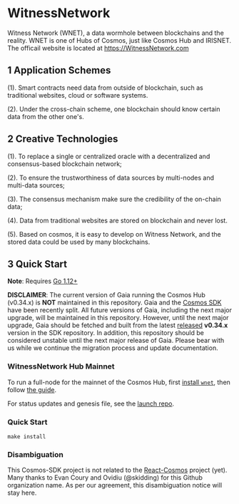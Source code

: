 # WitnessNetwork

Witness Network (WNET), a data wormhole between blockchains and the reality. 
WNET is one of Hubs of Cosmos, just like Cosmos Hub and IRISNET.
The officail website is located at https://WitnessNetwork.com 

## 1 Application Schemes

(1). Smart contracts need data from outside of blockchain, such as traditional websites, cloud or software systems.  

(2). Under the cross-chain scheme, one blockchain should know certain data from the other one's. 

## 2 Creative Technologies

(1).  To replace a single or centralized oracle with a decentralized and consensus-based blockchain network;

(2). To ensure the trustworthiness of data sources by multi-nodes and multi-data sources;

(3). The consensus mechanism  make sure the credibility of the on-chain data;

(4). Data from traditional websites are stored on blockchain and never lost.

(5). Based on cosmos, it is easy to develop on Witness Network, and the stored data could be used by many blockchains.

## 3  Quick Start

**Note**: Requires [Go 1.12+](https://golang.org/dl/)

**DISCLAIMER**: The current version of Gaia running the Cosmos Hub (v0.34.x) is
__NOT__ maintained in this repository. Gaia and the [Cosmos SDK](https://github.com/cosmos/cosmos-sdk/)
have been recently split. All future versions of Gaia, including the next major
upgrade, will be maintained in this repository. However, until the next major upgrade,
Gaia should be fetched and built from the latest [released](https://github.com/cosmos/cosmos-sdk/releases)
__v0.34.x__ version in the SDK repository. In addition, this repository should be
considered unstable until the next major release of Gaia. Please bear with us
while we continue the migration process and update documentation.

### WitnessNetwork Hub Mainnet

To run a full-node for the mainnet of the Cosmos Hub, first [install `wnet`](./docs/installation.md), then follow [the guide](./docs/join-mainnet.md).

For status updates and genesis file, see the [launch repo](https://github.com/WitnessNetwork/launch).

### Quick Start

```
make install
```

### Disambiguation

This Cosmos-SDK project is not related to the [React-Cosmos](https://github.com/react-cosmos/react-cosmos) project (yet). Many thanks to Evan Coury and Ovidiu (@skidding) for this Github organization name. As per our agreement, this disambiguation notice will stay here.


